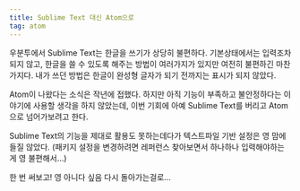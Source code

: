 ```yaml
---
title: Sublime Text 대신 Atom으로
tag: atom
---
```

우분투에서 Sublime Text는 한글을 쓰기가 상당히 불편하다. 기본상태에서는 입력조차 되지 않고, 한글을 쓸 수 있도록 해주는 방법이 여러가지가 있지만 여전히 불편하긴 마찬가지다. 내가 쓰던 방법은 한글이 완성형 글자가 되기 전까지는 표시가 되지 않았다.

Atom이 나왔다는 소식은 작년에 접했다. 하지만 아직 기능이 부족하고 불안정하다는 이야기에 사용할 생각을 하지 않았는데, 이번 기회에 아예 Sublime Text를 버리고 Atom으로 넘어가보려고 한다.

Sublime Text의 기능을 제대로 활용도 못하는데다가 텍스트파일 기반 설정은 영 맘에 들질 않았다. (패키지 설정을 변경하려면 레퍼런스 찾아보면서 하나하나 입력해야하는게 영 불편해서...)

한 번 써보고! 영 아니다 싶음 다시 돌아가는걸로...

